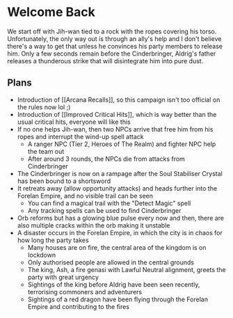 # Welcome Back
We start off with Jih-wan tied to a rock with the ropes covering his torso. Unfortunately, the only way out is through an ally's help and I don't believe there's a way to get that unless he convinces his party members to release him. Only a few seconds remain before the Cinderbringer, Aldrig's father releases a thunderous strike that will disintegrate him into pure dust.

## Plans
- Introduction of [[Arcana Recalls]], so this campaign isn't too official on the rules now lol ;)
- Introduction of [[Improved Critical Hits]], which is way better than the usual critical hits, everyone will like this
- If no one helps Jih-wan, then two NPCs arrive that free him from his ropes and interrupt the wind-up spell attack
	- A ranger NPC (Tier 2, Heroes of The Realm) and fighter NPC help the team out
	- After around 3 rounds, the NPCs die from attacks from Cinderbringer
- The Cinderbringer is now on a rampage after the Soul Stabiliser Crystal has been bound to a shortsword
- It retreats away (allow opportunity attacks) and heads further into the Forelan Empire, and no visible trail can be seen
	- You can find a magical trail with the "Detect Magic" spell
	- Any tracking spells can be used to find Cinderbringer
- Orb reforms but has a glowing blue pulse every now and then, there are also multiple cracks within the orb making it unstable
- A disaster occurs in the Forelan Empire, in which the city is in chaos for how long the party takes
	- Many houses are on fire, the central area of the kingdom is on lockdown
	- Only authorised people are allowed in the central grounds
	- The king, Ash, a fire genasi with Lawful Neutral alignment, greets the party with great urgency
	- Sightings of the king before Aldrig have been seen recently, terrorising commoners and adventurers
	- Sightings of a red dragon have been flying through the Forelan Empire and contributing to the fires